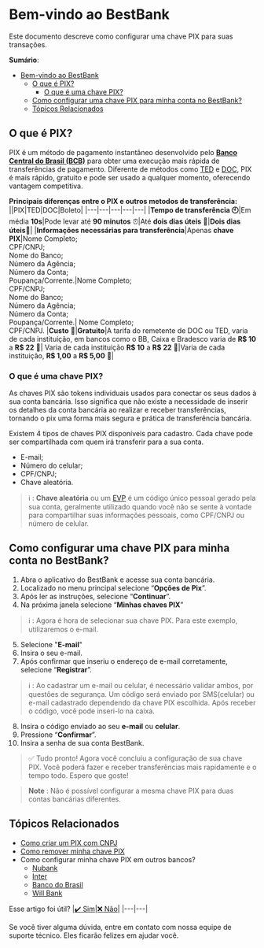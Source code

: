 
# Bem-vindo ao BestBank

Este documento descreve como configurar uma chave PIX para suas transações.

**Sumário**:

- [Bem-vindo ao BestBank](#bem-vindo-ao-bestbank)
  - [O que é PIX?](#o-que-é-pix)
    - [O que é uma chave PIX?](#o-que-é-uma-chave-pix)
  - [Como configurar uma chave PIX para minha conta no BestBank?](#como-configurar-uma-chave-pix-para-minha-conta-no-bestbank)
  - [Tópicos Relacionados](#tópicos-relacionados)


## O que é PIX?

PIX é um método de pagamento instantâneo desenvolvido pelo [**Banco Central do Brasil (BCB)**](https://www.bcb.gov.br) para obter uma execução mais rápida de transferências de pagamento.
Diferente de métodos como [TED](https://www.bcb.gov.br/acessoinformacao/perguntasfrequentes-respostas/faq_transferencias "Transferência Eletrônica Disponível") e [DOC](https://www.bcb.gov.br/acessoinformacao/perguntasfrequentes-respostas/faq_transferencias "Documento de Ordem de Crédito"), PIX é mais rápido, gratuito e pode ser usado a qualquer momento, oferecendo vantagem competitiva.

**Principais diferenças entre o PIX e outros metodos de transferência:**
||PIX|TED|DOC|Boleto|
|---|---|---|---|---|
|**Tempo de transferência :clock10:**|Em média **10s**|Pode levar até **90 minutos** :alarm_clock:|Até **dois dias úteis** :calendar:|**Dois dias úteis**:calendar:|
|**Informações necessárias para transferência**|Apenas **chave PIX**|Nome Completo; <br> CPF/CNPJ;  <br> Nome do Banco;  <br>  Número da Agência; <br> Número da Conta; <br> Poupança/Corrente.|Nome Completo; <br> CPF/CNPJ;  <br> Nome do Banco;  <br>  Número da Agência; <br> Número da Conta; <br> Poupança/Corrente.| Nome Completo; <br> CPF/CNPJ.
|**Custo** :money_with_wings:|**Gratuito**|A tarifa do remetente de DOC ou TED, varia de cada instituição, em bancos como o BB, Caixa e Bradesco varia de **R$ 10** a **R$ 22** :money_with_wings:| Varia de cada instituição **R$ 10** a **R$ 22** :money_with_wings:|Varia de cada instituição, **R$ 1,00** a **R$ 5,00** :money_with_wings:|

### O que é uma chave PIX?

As chaves PIX são tokens individuais usados para conectar os seus dados à sua conta bancária. Isso significa que não existe a necessidade de inserir os detalhes da conta bancária ao realizar e receber transferências, tornando o pix uma forma mais segura e prática de transferência bancária.

Existem 4 tipos de chaves PIX disponíveis para cadastro. Cada chave pode ser compartilhada com quem irá transferir para a sua conta.

- E-mail;
- Número do celular;
- CPF/CNPJ;
- Chave aleatória.

> :information_source:
> : **Chave aleatória** ou um [EVP](https://www.bcb.gov.br/estabilidadefinanceira/perguntaserespostaspix "Endereço Virtual de Pagamento")  é um código único pessoal gerado pela sua conta, geralmente utilizado quando você não se sente à vontade para compartilhar suas informações pessoais, como CPF/CNPJ ou número de celular.

## Como configurar uma chave PIX para minha conta no BestBank?

1. Abra o aplicativo do BestBank e acesse sua conta bancária.
2. Localizado no menu principal selecione “**Opções de Pix**”.
3. Após ler as instruções, selecione “**Continuar**”.
4. Na próxima janela selecione “**Minhas chaves PIX**”

> :information_source: 
> : Agora é hora de selecionar sua chave PIX. Para este exemplo, utilizaremos o e-mail.

5. Selecione "**E-mail**"
6. Insira o seu e-mail.
7. Após confirmar que inseriu o endereço de e-mail corretamente, selecione “**Registrar**”.

> :information_source: 
> : Ao cadastrar um e-mail ou celular, é necessário validar ambos, por questões de segurança. Um código será enviado por SMS(celular) ou e-mail cadastrado dependendo da chave PIX escolhida. Após receber o código, você pode inseri-lo na caixa.

8. Insira o código enviado ao seu **e-mail** ou **celular**.
9. Pressione “**Confirmar**”.
10. Insira a senha de sua conta BestBank.


> :white_check_mark: Tudo pronto! Agora você concluiu a configuração de sua chave PIX. Você poderá fazer e receber transferências mais rapidamente e o tempo todo. Espero que goste! 

> **Note**
> : Não é possível configurar a mesma chave PIX para duas contas bancárias diferentes.

## Tópicos Relacionados

- [Como criar um PIX com CNPJ](teste)
- [Como remover minha chave PIX](teste)
- Como configurar minha chave PIX em outros bancos?
  - [Nubank](https://blog.nubank.com.br/como-transferir-pix-no-nubank/)
  - [Inter](https://www.bancointer.com.br/pix/)
  - [Banco do Brasil](https://www.bb.com.br/pbb/pagina-inicial/solucoes-digitais/como-fazer/cadastro-no-pix)
  - [Will Bank](https://ajuda.willbank.com.br/hc/pt-br/articles/4411334723348-Como-cadastro-uma-chave-Pix-#:~:text=Clique%20em%20"Cadastrar%20chave"%20e,"Cadastrar%20chave"%20e%2C%20prontinho)


Esse artigo foi útil?
|[:heavy_check_mark: Sim](teste)|[:x: Não](teste)|
|---|---|

Se você tiver alguma dúvida, entre em contato com nossa equipe de suporte técnico. Eles ficarão felizes em ajudar você.
